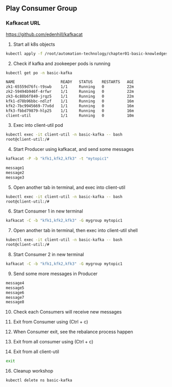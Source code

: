 ## Play Consumer Group

### Kafkacat URL
https://github.com/edenhill/kafkacat

1. Start all k8s objects
```bash
kubectl apply -f /root/automation-technology/chapter01-basic-knowledges/1.5-basic-kafka/01-run-kafka/
```

2. Check if kafka and zookeeper pods is running
```bash
kubectl get po -n basic-kafka
```
```bash
NAME                    READY   STATUS    RESTARTS   AGE
zk1-65559d76fc-t9swb    1/1     Running   0          22m
zk2-59494b946f-4rfwr    1/1     Running   0          22m
zk3-6c88b6f849-jrqz5    1/1     Running   0          22m
kfk1-d78b96bbc-ndlzf    1/1     Running   0          16m
kfk2-7bc9945669-77x6d   1/1     Running   0          16m
kfk3-fbbd79879-hlp25    1/1     Running   0          16m
client-util             1/1     Running   0          10m
```

3. Exec into client-util pod
```bash
kubectl exec -it client-util -n basic-kafka -- bash
root@client-util:/#
```

4. Start Producer using kafkacat, and send some messages
```bash
kafkacat -P -b "kfk1,kfk2,kfk3" -t "mytopic1"
```
```bash
message1
message2
message3
```

5. Open another tab in terminal, and exec into client-util
```bash
kubectl exec -it client-util -n basic-kafka -- bash
root@client-util:/#
```

6. Start Consumer 1 in new terminal
```bash
kafkacat -C -b "kfk1,kfk2,kfk3" -G mygroup mytopic1
```

7. Open another tab in terminal, then exec into client-util shell
```bash
kubectl exec -it client-util -n basic-kafka -- bash
root@client-util:/#
```

8. Start Consumer 2 in new terminal
```bash
kafkacat -C -b "kfk1,kfk2,kfk3" -G mygroup mytopic1
```

9. Send some more messages in Producer
```bash
message4
message5
message6
message7
message8
```

10. Check each Consumers will receive new messages

12. Exit from Consumer using (Ctrl + c)

13. When Consumer exit, see the rebalance process happen

14. Exit from all consumer using (Ctrl + c)

15. Exit from all client-util
```bash
exit
```

16. Cleanup workshop
```bash
kubectl delete ns basic-kafka
```



